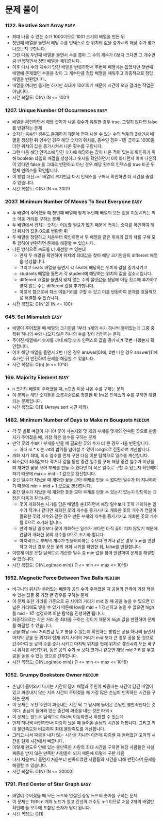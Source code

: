 # 문제 풀이

### 1122. Relative Sort Array ```EASY```
- 최대 나올 수 있는 수가 1000이므로 1001 크기의 배열을 만든 뒤
- 첫번째 배열을 돌면서 해당 수를 인덱스로 한 위치의 값을 증가시켜 해당 수가 몇개 나오는지 구합니다.
- 그런 다음 두번째 배열을 돌면서 수를 뽑아 그 수의 개수가 0보다 크다면 그 개수만큼 반복하면서 정답 배열을 채워줍니다.
- 이후 다시 수의 개수가 담긴 배열을 반복하면서 두번째 배열에는 없었지만 첫번째 배열에 존재했던 수들을 찾아 그 개수만큼 정답 배열을 채워주고 최종적으로 정답 배열을 반환합니다.
- 배열을 여러번 돌기는 하지만 최대가 1001이기 때문에 시간이 오래 걸리는 작업은 아닙니다.
- 시간 복잡도: O(N) (N <= 1001)

### 1207. Unique Number Of Occurrences ```EASY```
- 배열을 확인하면서 해당 숫자가 나온 횟수가 유일한 경우 true, 그렇지 않다면 false를 반환하는 문제
- 숫자가 음수인 경우도 존재하기 떄문에 먼저 나올 수 있는 수의 범위의 2배만큼 배열을 생성한 뒤 양수인 경우 해당 숫자의 위치를, 음수인 경우 -1을 곱하고 1000을 더한 위치의 값을 증가시켜서 나온 횟수를 구합니다.
- 그런 다음 해당 인덱스에 담긴 숫자에 해당하는 값이 나온 적이 있는지 확인하기 위해 boolean 타입의 배열을 생성하고 숫자를 확인하면서 0이 아니면서 이미 나온적이 있다면 false 를 그대로 반환하고 아닌 경우 해당 횟수의 인덱스를 true 바꾼 뒤 전체 인덱스를 확인합니다.
- 이 방법 대신 arr 배열의 크기만큼 다시 인덱스를 구해서 확인하면 더 시간을 줄일 수 있습니다.
- 시간 복잡도: O(N) (N <= 2001)

### 2037. Minimum Number Of Moves To Seat Everyone ```EASY```
- 두 배열이 주어졌을 때 첫번째 배열에 맞게 두번째 배열의 모든 값을 이동시키는 최소 이동 거리를 구하는 문제
- 두 배열에서 겹치는 숫자는 이동할 필요가 없기 때문에 겹치는 숫자를 확인하여 해당 위치의 값을 0으로 변환한 뒤
- 두 배열을 정렬하고 처음부터 확인하면서 두 배열을 같은 위치의 값의 차를 구해 모두 합하여 반환하면 문제를 해결할 수 있습니다.
- 다른 방식으로 속도를 더 개선할 수 있는데
  + 먼저 두 배열을 확인하여 위치의 최대값을 찾아 해당 크기만큼의 different 배열을 생성합니다.
  + 그리고 seats 배열을 돌면서 각 seat에 해당하는 위치의 값을 증가시키고
  + students 배열을 돌면서 각 student에 해당하는 위치의 값을 감소시킵니다.
  + different 배열을 돌면서 맞지 않는 수의 절댓값을 정답에 이동 횟수에 추가하고 맞지 않는 수는 different 값을 추가합니다.
  + 이렇게 함으로써 최소 이동거리를 구할 수 있고 이를 반환하여 문제를 효율적으로 해결할 수 있습니다.
- 시간 복잡도: O(N^2) (N <= 100)

### 645. Set Mismatch ```EASY```
- 배열이 주어졌을 때 배열의 크기만큼 1부터 n개의 수가 하나씩 들어있는데 그중 중복된 하나의 수와 나오지 않은 하나의 수를 찾아 리턴하는 문제
- 주어진 배열에서 숫자를 꺼내 해당 숫자 인덱스의 값을 증가시켜 몇번 나왔는지 확인합니다.
- 이후 해당 배열을 돌면서 2번 나온 경우 answer[0]에, 0번 나온 경우 answer[1]에 추가한 뒤 반환하여 문제를 해결할 수 있습니다.
- 시간 복잡도: O(n) (n <= 10^4)

### 169. Majority Element ```EASY```
- n 크기의 배열이 주어졌을 때, n/2번 이상 나온 수를 구하는 문제
- 이 문제는 해당 숫자들을 오름차순으로 정렬한 뒤 [n/2] 인덱스의 수를 구하면 해결되는 문제입니다.
- 시간 복잡도: O(1) (Arrays.sort 시간 제외)

### 1482. Minimum Number of Days to Make m Bouquets ```MEDIUM```
- 각 꽃 별로 며칠이 지나야 꽃이 피는지와 몇 개의 부케를 몇개의 연속된 꽃으로 만들지가 주어졌을 때, 가장 적은 일수를 구하는 문제
- 만약 꽃의 수보다 부케를 만들 때 필요한 꽃의 수가 더 큰 경우 -1을 반환합니다.
  + 이때 m * k 는 int의 범위를 넘어설 수 있어 long으로 전환하여 계산합니다.
- 개화 시기 최대, 최소 일수를 먼저 구한 다음 이분 탐색으로 일수를 계산합니다.
- 최소값이 최대값보다 작거나 같을 동안 중간 일수를 구해 해당 중간 일수가 지났을 때 개화한 꽃을 모아 부케를 만들 수 있다면 더 작은 일수로 구할 수 있는지 확인해야 하기 때문에 max = mid - 1 값으로 갱신합니다.
- 중간 일수가 지났을 때 개화한 꽃을 모아 부케를 만들 수 없다면 일수가 더 지나야하기 때문에 min = mid + 1 값으로 갱신합니다.
- 중간 일수가 지났을 때 개화한 꽃을 모아 부케를 만들 수 있는지 없는지 판단하는 과정은 다음과 같습니다.
  + 꽃이 개화하는 시기를 담은 배열을 순회하면서 해당 일수보다 꽃이 개화하는 일수가 작거나 같다면 개화한 꽃의 개수를 증가시키고 개화한 꽃의 개수가 연달아 필요한 꽃의 개수와 같은 경우 만든 부케의 개수를 증가시키고 개화한 꽃의 개수를 0으로 초기화 합니다.
  + 만약 해당 일수보다 꽃이 개화하는 일수가 크다면 아직 꽃이 피지 않았기 때문에 연달아 개화한 꽃의 개수를 0으로 초기화 합니다.
  + 마지막으로 부케의 개수가 만들어야하는 수보다 크거나 같은 경우 true를 반환하고 아닌 경우 모든 꽃의 개화 시키를 확인한 뒤, false를 반환합니다.
- 이렇게 이분 분할 탐색으로 계산한 일수 중 min 값을 찾아 반환하여 문제를 해결할 수 있습니다.
- 시간 복잡도: O(NLog(max-min)) (1 <= min <= max <= 10^9)

### 1552. Magnetic Force Between Two Balls ```MEDIUM```
- 바구니의 위치가 들어있는 배열과 공의 수가 주어졌을 때 공들의 간격이 가장 작을 수 있는 값들 중 가장 큰 경우를 구하는 문제
- 이 문제 또한 거리를 기준으로 공 사이의 거리가 mid 일 때 공을 놓을 수 있으면 더 넓은 거리에도 넣을 수 있기 때문에 low를 mid + 1 갱신하고 놓을 수 없으면 high를 mid - 1로 설정하여 이분 탐색을 진행하면 됩니다.
- 최종적으로는 작은 거리 중 최대를 구하는 것이기 때문에 high 값을 반환하여 문제를 해결할 수 있습니다.
- 공을 해당 mid 거리만큼 두고 놓을 수 있는지 확인하는 방법은 공을 하나씩 돌면서 마지막 공을 둔 위치와 현재 위치 사이의 거리가 mid 보다 큰 경우 공을 둔 것으로 간주하여 둔 공의 수를 증가 시키고 마지막 위치를 현재 위치로 갱신시켜 모든 바구니 위치를 확인한 뒤, 놓은 공의 수가 m 보다 크거나 같으면 해당 mid 거리를 두고 공을 놓을 수 있는 것으로 간주합니다.
- 시간 복잡도: O(NLog(max-min)) (1 <= min <= max <= 10^9)

### 1052. Grumpy Bookstore Owner ```MEDIUM```
- 손님이 들어와서 나가는 시간이 담기 배열과 주인이 짜증내는 시간이 담긴 배열이 있고 짜증내지 않는 지속 시간이 주어졌을 때 가장 많은 손님이 만족하는 시간을 구하는 문제
- 이 문제는 우선 주인이 짜증내는 시간 딱 그 당시에 들어온 손님만 불만족한다는 것이다. 손님이 들어와 있는 중간에 짜증을 내는 것은 타격 x
- 이 문제는 윈도우 탐색으로 하나씩 이동하면서 확인할 수 있는데
- 먼저 하나씩 확인하면서 짜증이 났을 때 들어온 손님의 시간을 더합니다. 그리고 최대 불만족도와 비교하여 최대 불만족도를 계산합니다. 
- 그리고 나서 짜증을 내지 않는 시간을 지나면 이전에 짜증낼 때 들어왔던 고객의 시간을 현재 시간에서 빼줍니다.
- 이렇게 윈도우 안에 있는 불만족한 사람의 최대 시간을 구하면 해당 사람들은 사실 짜증을 받지 않은 만족한 사람들이 되기 때문에 이렇게 구한 다음
- 다시 처음부터 돌면서 처음부터 만족이었던 사람들의 시간을 더해 반환하여 문제를 해결할 수 있습니다.
- 시간 복잡도: O(N) (N <= 20000)

### 1791. Find Center of Star Graph ```EASY```
- 배열이 주어졌을 때 모든 노드와 연결된 중앙 노드의 숫자를 구하는 문제
- 이 문제는 1부터 n 개의 노드가 있고 간선의 개수도 n-1 이므로 처음 2개의 배열만 확인해 둘 모두에 포함된 숫자가 답이 됩니다.
- 시간 복잡도: O(1)


